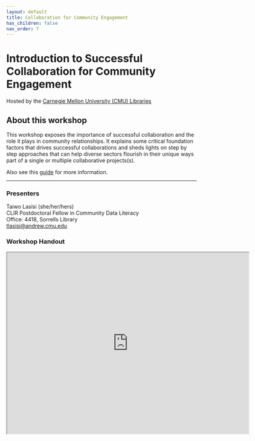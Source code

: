 ```yaml
---
layout: default
title: Collaboration for Community Engagement
has_children: false
nav_order: 7
---
```


# Introduction to Successful Collaboration for Community Engagement  
Hosted by the [Carnegie Mellon University (CMU) Libraries](https://www.library.cmu.edu/)

## About this workshop

This workshop exposes the importance of successful collaboration and the role it
plays in community relationships. It explains some critical foundation factors
that drives successful collaborations and sheds lights on step by step approaches
that can help diverse sectors flourish in their unique ways part of a single or
multiple collaborative projects(s).  

Also see this [guide](https://guides.library.cmu.edu/c.php?g=1346054&p=9929473&preview=9a7cd4d92a74ee1a374a3a81119b3c2c)
for more information.
____
### Presenters
Taiwo Lasisi (she/her/hers)  
CLIR Postdoctoral Fellow in Community Data Literacy  
Office: 4418, Sorrells Library  
[tlasisi@andrew.cmu.edu](mailto:tlasisi@andrew.cmu.edu)  

### Workshop Handout

<iframe src="https://drive.google.com/file/d/1ncGDmtwmTnabMFi2_QV2xLylqdGNQrQA/preview" width="640" height="480" allow="autoplay"></iframe>
